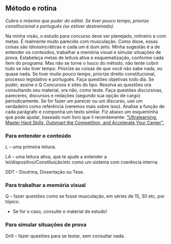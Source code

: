 ## Método e rotina

_Cubra o máximo que puder do edital. Se tiver pouco tempo, priorize constitucional e português (se estiver destreinado)._

Na minha visão, o estudo para concurso deve ser planejado, rotineiro e com metas. É realmente muito parecido com
musculação.
Como disse, essas coisas são idiossincráticas e cada um é dum jeito. Minha sugestão é a de entender os conteúdos, trabalhar
a memória visual e simular situações de prova.
Estabeleça metas de leitura ativa e esquematização, conforme cada item do programa. Mas não se torne o louco do método;
não tente cobrir tudo se não tiver tempo. Priorize as coisas de que você não sabe nada, ou quase nada. Se tiver muito pouco
tempo, priorize direito constitucional, processo legislativo e português.
Faça questões objetivas todo dia. Se puder, assine o Q Concursos e sites do tipo. Resolva as questões ora consultando seu
material, ora não, como teste.
Faça questões discursivas, pareceres, discursos e redações (segundo sua opção de cargo) periodicamente. Se for fazer um
parecer ou um discurso, use um verdadeiro como referência (veremos mais sobre isso). Analise a função de cada parágrafo e
componha um texto similar.
Fiz abaixo um esqueminha que pode ajudar, baseado num livro que li recentemente: 
<a href="https://www.amazon.com.br/Ultralearning-Master-Outsmart-Competition-Accelerate/dp/006285268X" target="_blank">
“Ultralearning: Master Hard Skills,
Outsmart the Competition, and Accelerate Your Career”.
</a>

### Para entender o conteúdo

L – uma primeira leitura.

LA – uma leitura ativa, que te ajude a entender a lei/dispositivo/Constituição/etc como um sistema com coerência interna

DDT – Doutrina, Dissertação ou Tese.

### Para trabalhar a memória visual

Q – fazer questões como se fosse musculação, em séries de 15, 30 etc, por tópico.
- Se for o caso, consulte o material de
estudo!

### Para simular situações de prova
Drill – fazer questões para se testar, sem consultar nada.
